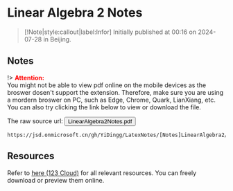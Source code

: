 # Linear Algebra 2 Notes

> [!Note|style:callout|label:Infor]
Initially published at 00:16 on 2024-07-28 in Beijing.

## Notes

!> **<span style='color:red'>Attention:</span>**<br>
You might not be able to view pdf online on the mobile devices as the broswer dosen't support the extension. Therefore, make sure you are using a mordern broswer on PC, such as Edge, Chrome, Quark, LianXiang, etc. You can also try clicking the link below to view or download
the file.

<!-- The raw source url: <button onclick="window.open('pdf/GitHub_YiDingg_pdf/Linear%20Algebra%202%20notes.pdf')" type="button">click to view or download the file</button>
 -->
The raw source url: <button onclick="window.open('https://jsd.onmicrosoft.cn/gh/YiDingg/LatexNotes/[Notes]LinearAlgebra2/LinearAlgebra2Notes.pdf')" type="button">LinearAlgebra2Notes.pdf</button>


<!-- ```pdf
https://www.writebug.com/git/YiDingg/Notes/raw/commit/77732e15298f9d2390549ae3a26fd23e5e795d6f/Linear%20Algebra%202/notes/Linear%20Algebra%202%20notes.pdf
``` -->


<!-- ```pdf
https://yidingg.github.io/YiDingg/pdf/GitHub_YiDingg_pdf/Linear Algebra 2 notes.pdf
``` -->


<!-- ```pdf
https://www.writebug.com/git/YiDingg/WB.YiDingg/raw/branch/main/LinearAlgebra2Notes.pdf
``` -->

```pdf
https://jsd.onmicrosoft.cn/gh/YiDingg/LatexNotes/[Notes]LinearAlgebra2/LinearAlgebra2Notes.pdf
```

## Resources

Refer to [here (123 Cloud)](https://www.123865.com/s/0y0pTd-BFKj3) for all relevant resources. You can freely download or preview them online. 